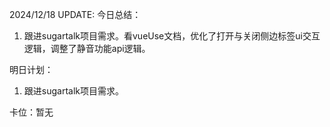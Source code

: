 2024/12/18 UPDATE:
今日总结：
1. 跟进sugartalk项目需求。看vueUse文档，优化了打开与关闭侧边标签ui交互逻辑，调整了静音功能api逻辑。

明日计划：
1. 跟进sugartalk项目需求。

卡位：暂无